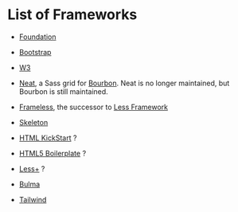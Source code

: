 # List of Frameworks

-   [Foundation](https://get.foundation/sites/docs/)
-   [Bootstrap](https://getbootstrap.com/)
-   [W3](https://www.w3schools.com/w3css/defaulT.asp)
-   [Neat](https://neat.bourbon.io/), a Sass grid for [Bourbon](https://www.bourbon.io/).
    Neat is no longer maintained, but Bourbon is still maintained.

-   [Frameless](https://www.framelessgrid.com/), the successor to [Less Framework](https://lessframework.com/)
-   [Skeleton](http://www.getskeleton.com/)
-   [HTML KickStart](http://www.99lime.com/elements/) ?
-   [HTML5 Boilerplate](https://html5boilerplate.com/) ?
-   [Less+](https://angrycreative.se/less-framework/) ?
-   [Bulma](https://bulma.io/)
-   [Tailwind](https://tailwindcss.com/)
